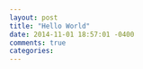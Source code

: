 ```yaml
---
layout: post
title: "Hello World"
date: 2014-11-01 18:57:01 -0400
comments: true
categories: 
---
```

